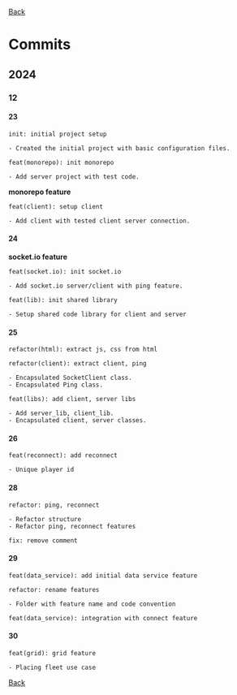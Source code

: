 [Back](index.md)

# Commits

## 2024

### 12

#### 23

```plaintext
init: initial project setup

- Created the initial project with basic configuration files.
```

```plaintext
feat(monorepo): init monorepo

- Add server project with test code.
```

**monorepo feature**

```plaintext
feat(client): setup client

- Add client with tested client server connection.
```

#### 24

**socket.io feature**

```plaintext
feat(socket.io): init socket.io

- Add socket.io server/client with ping feature.
```

```plaintext
feat(lib): init shared library

- Setup shared code library for client and server
```

#### 25

```plaintext
refactor(html): extract js, css from html
```

```plaintext
refactor(client): extract client, ping

- Encapsulated SocketClient class.
- Encapsulated Ping class.
```

```plaintext
feat(libs): add client, server libs

- Add server_lib, client_lib.
- Encapsulated client, server classes.
```

#### 26

```plaintext
feat(reconnect): add reconnect

- Unique player id
```

#### 28

```plaintext
refactor: ping, reconnect

- Refactor structure
- Refactor ping, reconnect features
```

```plaintext
fix: remove comment
```

#### 29

```plaintext
feat(data_service): add initial data service feature
```

```plaintext
refactor: rename features

- Folder with feature name and code convention
```

```plaintext
feat(data_service): integration with connect feature
```

#### 30

```plaintext
feat(grid): grid feature

- Placing fleet use case
```

[Back](index.md)
